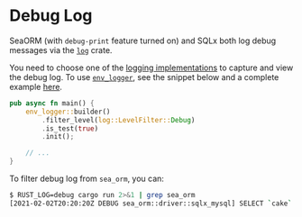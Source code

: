 # Debug Log

SeaORM (with `debug-print` feature turned on) and SQLx both log debug messages via the [`log`](https://crates.io/crates/log) crate.

You need to choose one of the [logging implementations](https://docs.rs/log/0.4.14/log/#available-logging-implementations) to capture and view the debug log. To use [`env_logger`](https://crates.io/crates/env_logger), see the snippet below and a complete example [here](https://github.com/SeaQL/sea-orm/blob/master/examples/tokio/src/main.rs).

```rust
pub async fn main() {
    env_logger::builder()
        .filter_level(log::LevelFilter::Debug)
        .is_test(true)
        .init();

    // ...
}
```

To filter debug log from `sea_orm`, you can:

```bash
$ RUST_LOG=debug cargo run 2>&1 | grep sea_orm
[2021-02-02T20:20:20Z DEBUG sea_orm::driver::sqlx_mysql] SELECT `cake`.`id`, `cake`.`name` FROM `cake` LIMIT 1
```